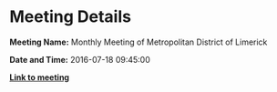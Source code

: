 # Meeting Details

**Meeting Name:** Monthly Meeting of Metropolitan District of Limerick

**Date and Time:** 2016-07-18 09:45:00

**<a href="https://www.limerick.ie/council/whats-on/monthly-meeting-metropolitan-district-limerick-31" target="_blank">Link to meeting</a>**
